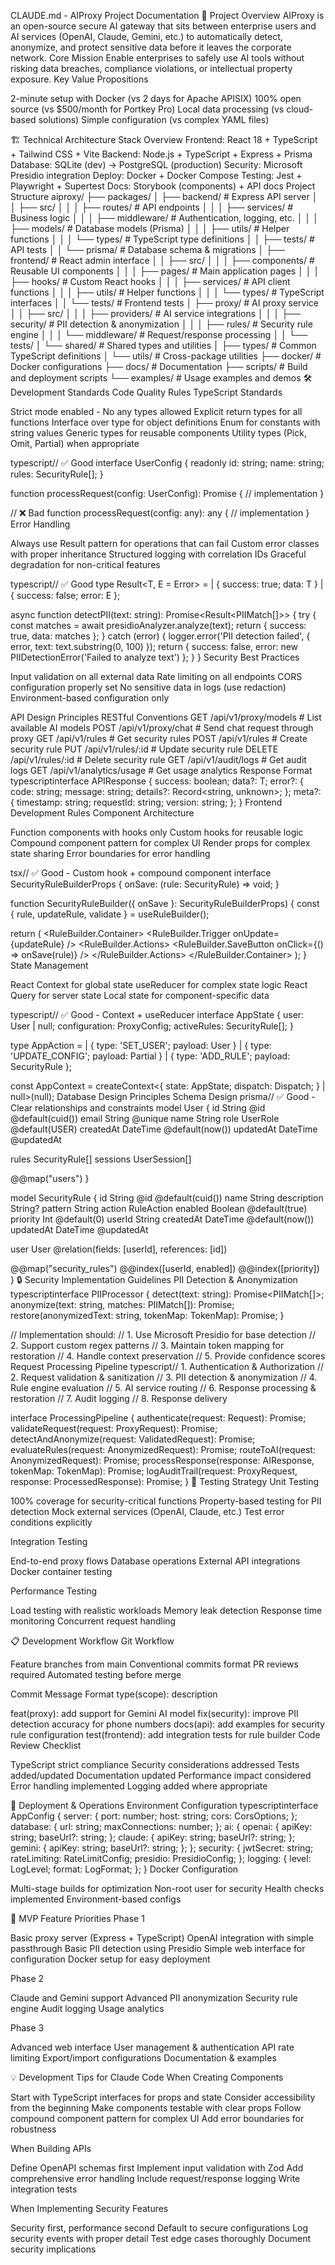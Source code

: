 CLAUDE.md - AIProxy Project Documentation
🎯 Project Overview
AIProxy is an open-source secure AI gateway that sits between enterprise users and AI services (OpenAI, Claude, Gemini, etc.) to automatically detect, anonymize, and protect sensitive data before it leaves the corporate network.
Core Mission
Enable enterprises to safely use AI tools without risking data breaches, compliance violations, or intellectual property exposure.
Key Value Propositions

2-minute setup with Docker (vs 2 days for Apache APISIX)
100% open source (vs $500/month for Portkey Pro)
Local data processing (vs cloud-based solutions)
Simple configuration (vs complex YAML files)

🏗️ Technical Architecture
Stack Overview
Frontend:  React 18 + TypeScript + Tailwind CSS + Vite
Backend:   Node.js + TypeScript + Express + Prisma
Database:  SQLite (dev) → PostgreSQL (production)
Security:  Microsoft Presidio integration
Deploy:    Docker + Docker Compose
Testing:   Jest + Playwright + Supertest
Docs:      Storybook (components) + API docs
Project Structure
aiproxy/
├── packages/
│   ├── backend/              # Express API server
│   │   ├── src/
│   │   │   ├── routes/       # API endpoints
│   │   │   ├── services/     # Business logic
│   │   │   ├── middleware/   # Authentication, logging, etc.
│   │   │   ├── models/       # Database models (Prisma)
│   │   │   ├── utils/        # Helper functions
│   │   │   └── types/        # TypeScript type definitions
│   │   ├── tests/            # API tests
│   │   └── prisma/           # Database schema & migrations
│   ├── frontend/             # React admin interface
│   │   ├── src/
│   │   │   ├── components/   # Reusable UI components
│   │   │   ├── pages/        # Main application pages
│   │   │   ├── hooks/        # Custom React hooks
│   │   │   ├── services/     # API client functions
│   │   │   ├── utils/        # Helper functions
│   │   │   └── types/        # TypeScript interfaces
│   │   └── tests/            # Frontend tests
│   ├── proxy/                # AI proxy service
│   │   ├── src/
│   │   │   ├── providers/    # AI service integrations
│   │   │   ├── security/     # PII detection & anonymization
│   │   │   ├── rules/        # Security rule engine
│   │   │   └── middleware/   # Request/response processing
│   │   └── tests/
│   └── shared/               # Shared types and utilities
│       ├── types/            # Common TypeScript definitions
│       └── utils/            # Cross-package utilities
├── docker/                   # Docker configurations
├── docs/                     # Documentation
├── scripts/                  # Build and deployment scripts
└── examples/                 # Usage examples and demos
🛠️ Development Standards
Code Quality Rules
TypeScript Standards

Strict mode enabled - No any types allowed
Explicit return types for all functions
Interface over type for object definitions
Enum for constants with string values
Generic types for reusable components
Utility types (Pick, Omit, Partial) when appropriate

typescript// ✅ Good
interface UserConfig {
  readonly id: string;
  name: string;
  rules: SecurityRule[];
}

function processRequest(config: UserConfig): Promise<ProcessedResult> {
  // implementation
}

// ❌ Bad
function processRequest(config: any): any {
  // implementation
}
Error Handling

Always use Result pattern for operations that can fail
Custom error classes with proper inheritance
Structured logging with correlation IDs
Graceful degradation for non-critical features

typescript// ✅ Good
type Result<T, E = Error> = 
  | { success: true; data: T }
  | { success: false; error: E };

async function detectPII(text: string): Promise<Result<PIIMatch[]>> {
  try {
    const matches = await presidioAnalyzer.analyze(text);
    return { success: true, data: matches };
  } catch (error) {
    logger.error('PII detection failed', { error, text: text.substring(0, 100) });
    return { success: false, error: new PIIDetectionError('Failed to analyze text') };
  }
}
Security Best Practices

Input validation on all external data
Rate limiting on all endpoints
CORS configuration properly set
No sensitive data in logs (use redaction)
Environment-based configuration only

API Design Principles
RESTful Conventions
GET    /api/v1/proxy/models           # List available AI models
POST   /api/v1/proxy/chat             # Send chat request through proxy
GET    /api/v1/rules                  # Get security rules
POST   /api/v1/rules                  # Create security rule
PUT    /api/v1/rules/:id              # Update security rule
DELETE /api/v1/rules/:id              # Delete security rule
GET    /api/v1/audit/logs             # Get audit logs
GET    /api/v1/analytics/usage        # Get usage analytics
Response Format
typescriptinterface APIResponse<T> {
  success: boolean;
  data?: T;
  error?: {
    code: string;
    message: string;
    details?: Record<string, unknown>;
  };
  meta?: {
    timestamp: string;
    requestId: string;
    version: string;
  };
}
Frontend Development Rules
Component Architecture

Function components with hooks only
Custom hooks for reusable logic
Compound component pattern for complex UI
Render props for complex state sharing
Error boundaries for error handling

tsx// ✅ Good - Custom hook + compound component
interface SecurityRuleBuilderProps {
  onSave: (rule: SecurityRule) => void;
}

function SecurityRuleBuilder({ onSave }: SecurityRuleBuilderProps) {
  const { rule, updateRule, validate } = useRuleBuilder();
  
  return (
    <RuleBuilder.Container>
      <RuleBuilder.Trigger onUpdate={updateRule} />
      <RuleBuilder.Actions>
        <RuleBuilder.SaveButton onClick={() => onSave(rule)} />
      </RuleBuilder.Actions>
    </RuleBuilder.Container>
  );
}
State Management

React Context for global state
useReducer for complex state logic
React Query for server state
Local state for component-specific data

typescript// ✅ Good - Context + useReducer
interface AppState {
  user: User | null;
  configuration: ProxyConfig;
  activeRules: SecurityRule[];
}

type AppAction = 
  | { type: 'SET_USER'; payload: User }
  | { type: 'UPDATE_CONFIG'; payload: Partial<ProxyConfig> }
  | { type: 'ADD_RULE'; payload: SecurityRule };

const AppContext = createContext<{
  state: AppState;
  dispatch: Dispatch<AppAction>;
} | null>(null);
Database Design Principles
Schema Design
prisma// ✅ Good - Clear relationships and constraints
model User {
  id        String   @id @default(cuid())
  email     String   @unique
  name      String
  role      UserRole @default(USER)
  createdAt DateTime @default(now())
  updatedAt DateTime @updatedAt
  
  rules     SecurityRule[]
  sessions  UserSession[]
  
  @@map("users")
}

model SecurityRule {
  id          String     @id @default(cuid())
  name        String
  description String?
  pattern     String
  action      RuleAction
  enabled     Boolean    @default(true)
  priority    Int        @default(0)
  userId      String
  createdAt   DateTime   @default(now())
  updatedAt   DateTime   @updatedAt
  
  user        User       @relation(fields: [userId], references: [id])
  
  @@map("security_rules")
  @@index([userId, enabled])
  @@index([priority])
}
🔒 Security Implementation Guidelines
PII Detection & Anonymization
typescriptinterface PIIProcessor {
  detect(text: string): Promise<PIIMatch[]>;
  anonymize(text: string, matches: PIIMatch[]): Promise<string>;
  restore(anonymizedText: string, tokenMap: TokenMap): Promise<string>;
}

// Implementation should:
// 1. Use Microsoft Presidio for base detection
// 2. Support custom regex patterns
// 3. Maintain token mapping for restoration
// 4. Handle context preservation
// 5. Provide confidence scores
Request Processing Pipeline
typescript// 1. Authentication & Authorization
// 2. Request validation & sanitization
// 3. PII detection & anonymization
// 4. Rule engine evaluation
// 5. AI service routing
// 6. Response processing & restoration
// 7. Audit logging
// 8. Response delivery

interface ProcessingPipeline {
  authenticate(request: Request): Promise<User>;
  validateRequest(request: ProxyRequest): Promise<ValidatedRequest>;
  detectAndAnonymize(request: ValidatedRequest): Promise<AnonymizedRequest>;
  evaluateRules(request: AnonymizedRequest): Promise<RuleEvaluation>;
  routeToAI(request: AnonymizedRequest): Promise<AIResponse>;
  processResponse(response: AIResponse, tokenMap: TokenMap): Promise<ProcessedResponse>;
  logAuditTrail(request: ProxyRequest, response: ProcessedResponse): Promise<void>;
}
🧪 Testing Strategy
Unit Testing

100% coverage for security-critical functions
Property-based testing for PII detection
Mock external services (OpenAI, Claude, etc.)
Test error conditions explicitly

Integration Testing

End-to-end proxy flows
Database operations
External API integrations
Docker container testing

Performance Testing

Load testing with realistic workloads
Memory leak detection
Response time monitoring
Concurrent request handling

📋 Development Workflow
Git Workflow

Feature branches from main
Conventional commits format
PR reviews required
Automated testing before merge

Commit Message Format
type(scope): description

feat(proxy): add support for Gemini AI model
fix(security): improve PII detection accuracy for phone numbers
docs(api): add examples for security rule configuration
test(frontend): add integration tests for rule builder
Code Review Checklist

 TypeScript strict compliance
 Security considerations addressed
 Tests added/updated
 Documentation updated
 Performance impact considered
 Error handling implemented
 Logging added where appropriate

🚀 Deployment & Operations
Environment Configuration
typescriptinterface AppConfig {
  server: {
    port: number;
    host: string;
    cors: CorsOptions;
  };
  database: {
    url: string;
    maxConnections: number;
  };
  ai: {
    openai: { apiKey: string; baseUrl?: string; };
    claude: { apiKey: string; baseUrl?: string; };
    gemini: { apiKey: string; baseUrl?: string; };
  };
  security: {
    jwtSecret: string;
    rateLimiting: RateLimitConfig;
    presidio: PresidioConfig;
  };
  logging: {
    level: LogLevel;
    format: LogFormat;
  };
}
Docker Configuration

Multi-stage builds for optimization
Non-root user for security
Health checks implemented
Environment-based configs

🎯 MVP Feature Priorities
Phase 1

Basic proxy server (Express + TypeScript)
OpenAI integration with simple passthrough
Basic PII detection using Presidio
Simple web interface for configuration
Docker setup for easy deployment

Phase 2

Claude and Gemini support
Advanced PII anonymization
Security rule engine
Audit logging
Usage analytics

Phase 3

Advanced web interface
User management & authentication
API rate limiting
Export/import configurations
Documentation & examples

💡 Development Tips for Claude Code
When Creating Components

Start with TypeScript interfaces for props and state
Consider accessibility from the beginning
Make components testable with clear props
Follow compound component pattern for complex UI
Add error boundaries for robustness

When Building APIs

Define OpenAPI schemas first
Implement input validation with Zod
Add comprehensive error handling
Include request/response logging
Write integration tests

When Implementing Security Features

Security first, performance second
Default to secure configurations
Log security events with proper detail
Test edge cases thoroughly
Document security implications